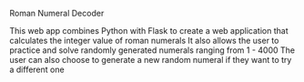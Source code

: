 Roman Numeral Decoder

This web app combines Python with Flask to create a web application that calculates the integer value of roman numerals
It also allows the user to practice and solve randomly generated numerals ranging from 1 - 4000
The user can also choose to generate a new random numeral if they want to try a different one
